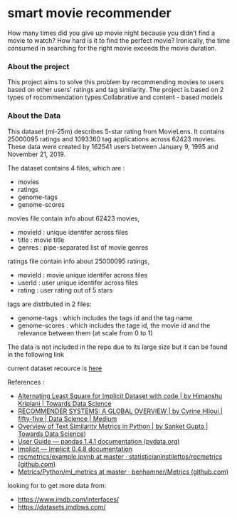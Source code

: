 # smart movie recommender

How many times did you give up movie night because you didn’t find a movie to watch?
How hard is it to find the perfect movie?
Ironically, the time consumed in searching for the right movie exceeds the movie duration.

### About the project
This project aims to solve this problem by recommending movies to users based on other users' ratings and tag similarity.
The project is based on 2 types of rocommendation types:Collabrative and content - based models 

### About the Data
This dataset (ml-25m) describes 5-star rating from MovieLens. It contains 25000095 ratings and 1093360 tag applications across 62423 movies. These data were created by 162541 users between January 9, 1995 and November 21, 2019.

The dataset contains 4 files, which are :
- movies 
- ratings
- genome-tags
- genome-scores

movies file contain info about 62423 movies,
- movieId : unique identifer across files
- title : movie title
- genres : pipe-separated list of movie genres

ratings file contain info about 25000095 ratings,
- movieId : movie unique identifer across files
- userId : user unique identifer across files
- rating : user rating out of 5 stars

tags are distrbuted in 2 files:
- genome-tags : which includes the tags id and the tag name
- genome-scores : which includes the tage id, the movie id and the relevance between them (at scale from 0 to 1)

The data is not included in the repo due to its large size but it can be found in the following link

current dataset recource is [here](https://grouplens.org/datasets/movielens/25m/)

References :
- [Alternating Least Square for Implicit Dataset with code | by Himanshu Kriplani | Towards Data Science](https://towardsdatascience.com/alternating-least-square-for-implicit-dataset-with-code-8e7999277f4b)
- [RECOMMENDER SYSTEMS: A GLOBAL OVERVIEW | by Cyrine Hlioui | fifty-five | Data Science | Medium](https://medium.com/fifty-five-data-science/recommender-systems-a-global-overview-c3a7370b3355)
- [Overview of Text Similarity Metrics in Python | by Sanket Gupta | Towards Data Science](https://towardsdatascience.com/overview-of-text-similarity-metrics-3397c4601f50#:~:text=Differences%20between%20Jaccard%20Similarity%20and,term%20frequency%20or%20tf%2Didf))
- [User Guide — pandas 1.4.1 documentation (pydata.org)](https://pandas.pydata.org/pandas-docs/stable/user_guide/index.html)
- [Implicit — Implicit 0.4.8 documentation](https://implicit.readthedocs.io/en/latest/quickstart.html)
- [recmetrics/example.ipynb at master · statisticianinstilettos/recmetrics (github.com)](https://github.com/statisticianinstilettos/recmetrics/blob/master/example.ipynb)
- [Metrics/Python/ml_metrics at master · benhamner/Metrics (github.com)](https://github.com/benhamner/Metrics/tree/master/Python/ml_metrics)

looking for to get more data from:
- https://www.imdb.com/interfaces/
- https://datasets.imdbws.com/
